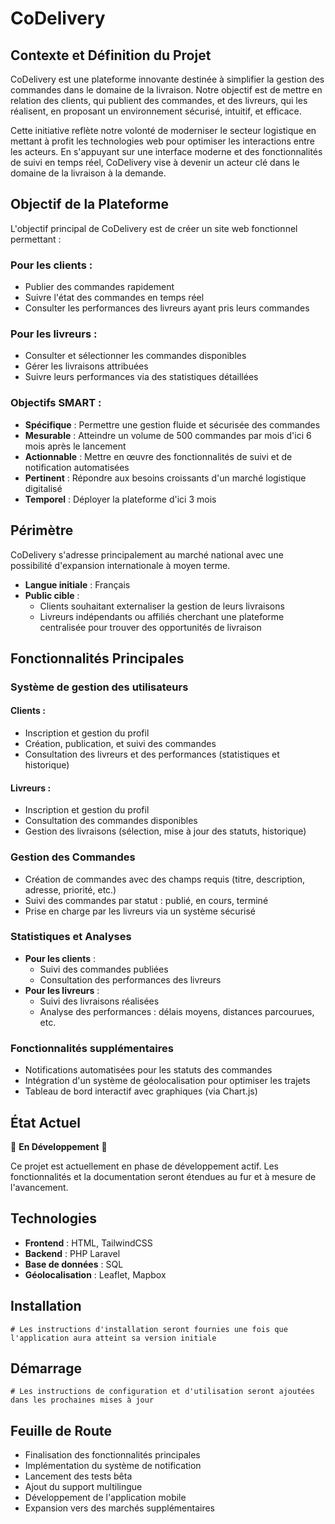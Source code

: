 # CoDelivery

## Contexte et Définition du Projet
CoDelivery est une plateforme innovante destinée à simplifier la gestion des commandes dans le domaine de la livraison. Notre objectif est de mettre en relation des clients, qui publient des commandes, et des livreurs, qui les réalisent, en proposant un environnement sécurisé, intuitif, et efficace.

Cette initiative reflète notre volonté de moderniser le secteur logistique en mettant à profit les technologies web pour optimiser les interactions entre les acteurs. En s'appuyant sur une interface moderne et des fonctionnalités de suivi en temps réel, CoDelivery vise à devenir un acteur clé dans le domaine de la livraison à la demande.

## Objectif de la Plateforme
L'objectif principal de CoDelivery est de créer un site web fonctionnel permettant :

### Pour les clients :
- Publier des commandes rapidement
- Suivre l'état des commandes en temps réel
- Consulter les performances des livreurs ayant pris leurs commandes

### Pour les livreurs :
- Consulter et sélectionner les commandes disponibles
- Gérer les livraisons attribuées
- Suivre leurs performances via des statistiques détaillées

### Objectifs SMART :
- **Spécifique** : Permettre une gestion fluide et sécurisée des commandes
- **Mesurable** : Atteindre un volume de 500 commandes par mois d'ici 6 mois après le lancement
- **Actionnable** : Mettre en œuvre des fonctionnalités de suivi et de notification automatisées
- **Pertinent** : Répondre aux besoins croissants d'un marché logistique digitalisé
- **Temporel** : Déployer la plateforme d'ici 3 mois

## Périmètre
CoDelivery s'adresse principalement au marché national avec une possibilité d'expansion internationale à moyen terme.
- **Langue initiale** : Français
- **Public cible** :
  - Clients souhaitant externaliser la gestion de leurs livraisons
  - Livreurs indépendants ou affiliés cherchant une plateforme centralisée pour trouver des opportunités de livraison

## Fonctionnalités Principales

### Système de gestion des utilisateurs
#### Clients :
- Inscription et gestion du profil
- Création, publication, et suivi des commandes
- Consultation des livreurs et des performances (statistiques et historique)

#### Livreurs :
- Inscription et gestion du profil
- Consultation des commandes disponibles
- Gestion des livraisons (sélection, mise à jour des statuts, historique)

### Gestion des Commandes
- Création de commandes avec des champs requis (titre, description, adresse, priorité, etc.)
- Suivi des commandes par statut : publié, en cours, terminé
- Prise en charge par les livreurs via un système sécurisé

### Statistiques et Analyses
- **Pour les clients** :
  - Suivi des commandes publiées
  - Consultation des performances des livreurs
- **Pour les livreurs** :
  - Suivi des livraisons réalisées
  - Analyse des performances : délais moyens, distances parcourues, etc.

### Fonctionnalités supplémentaires
- Notifications automatisées pour les statuts des commandes
- Intégration d'un système de géolocalisation pour optimiser les trajets
- Tableau de bord interactif avec graphiques (via Chart.js)

## État Actuel
🚧 **En Développement** 🚧

Ce projet est actuellement en phase de développement actif. Les fonctionnalités et la documentation seront étendues au fur et à mesure de l'avancement.

## Technologies
- **Frontend** : HTML, TailwindCSS
- **Backend** : PHP Laravel
- **Base de données** : SQL
- **Géolocalisation** : Leaflet, Mapbox

## Installation
```
# Les instructions d'installation seront fournies une fois que l'application aura atteint sa version initiale
```

## Démarrage
```
# Les instructions de configuration et d'utilisation seront ajoutées dans les prochaines mises à jour
```

## Feuille de Route
- Finalisation des fonctionnalités principales
- Implémentation du système de notification
- Lancement des tests bêta
- Ajout du support multilingue
- Développement de l'application mobile
- Expansion vers des marchés supplémentaires

